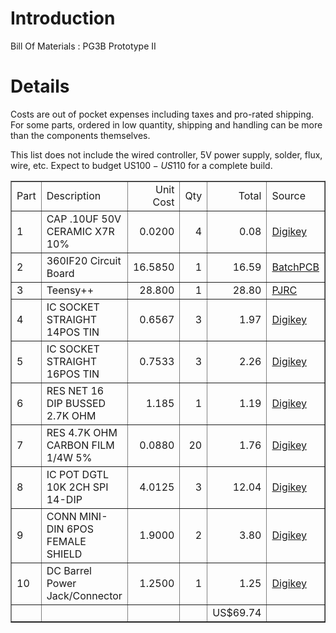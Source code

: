 # Introduction #

Bill Of Materials : PG3B Prototype II

# Details #

Costs are out of pocket expenses including taxes and pro-rated shipping. For some parts, ordered in low quantity, shipping and handling can be more than the components themselves.

This list does not include the wired controller, 5V power supply, solder, flux, wire, etc. Expect to budget US$100 - US$110 for a complete build.

<table border='1'>
<tr><td>Part</td><td>Description</td><td align='right'>Unit Cost</td><td align='right'>Qty</td><td align='right'>Total</td><td>Source</td></tr>
<tr><td>1</td><td>CAP .10UF 50V CERAMIC X7R 10%</td><td align='right'>0.0200</td><td align='right'>4</td><td align='right'>0.08</td><td><a href='http://search.digikey.com/scripts/DkSearch/dksus.dll?Detail&name=BC1084CT-ND'>Digikey</a></td></tr>
<tr><td>2</td><td>360IF20 Circuit Board</td><td align='right'>16.5850</td><td align='right'>1</td><td align='right'>16.59</td><td><a href='http://www.batchpcb.com/index.php/Products/21187'>BatchPCB</a></td></tr>
<tr><td>3</td><td>Teensy++</td><td align='right'>28.800</td><td align='right'>1</td><td align='right'>28.80</td><td><a href='http://www.pjrc.com/store/teensypp_pins.html'>PJRC</a></td></tr>
<tr><td>4</td><td>IC SOCKET STRAIGHT 14POS TIN</td><td align='right'>0.6567</td><td align='right'>3</td><td align='right'>1.97</td><td><a href='http://search.digikey.com/scripts/DkSearch/dksus.dll?Detail&name=AE9989-ND'>Digikey</a></td></tr>
<tr><td>5</td><td>IC SOCKET STRAIGHT 16POS TIN</td><td align='right'>0.7533</td><td align='right'>3</td><td align='right'>2.26</td><td><a href='http://search.digikey.com/scripts/DkSearch/dksus.dll?Detail&name=AE9992-ND'>Digikey</a></td></tr>
<tr><td>6</td><td>RES NET 16 DIP BUSSED 2.7K OHM</td><td align='right'>1.185</td><td align='right'>1</td><td align='right'>1.19</td><td><a href='http://search.digikey.com/scripts/DkSearch/dksus.dll?Detail&name=761-1-R2.7K-ND'>Digikey</a></td></tr>
<tr><td>7</td><td>RES 4.7K OHM CARBON FILM 1/4W 5%</td><td align='right'>0.0880</td><td align='right'>20</td><td align='right'>1.76</td><td><a href='http://search.digikey.com/scripts/DkSearch/dksus.dll?Detail&name=P4.7KBACT-ND'>Digikey</a></td></tr>
<tr><td>8</td><td>IC POT DGTL 10K 2CH SPI 14-DIP</td><td align='right'>4.0125</td><td align='right'>3</td><td align='right'>12.04</td><td><a href='http://search.digikey.com/scripts/DkSearch/dksus.dll?Detail&name=MCP42010-I/P-ND'>Digikey</a></td></tr>
<tr><td>9</td><td>CONN MINI-DIN 6POS FEMALE SHIELD</td><td align='right'>1.9000</td><td align='right'>2</td><td align='right'>3.80</td><td><a href='http://search.digikey.com/scripts/DkSearch/dksus.dll?Detail&name=CP-4060-ND'>Digikey</a></td></tr>
<tr><td>10</td><td>DC Barrel Power Jack/Connector</td><td align='right'>1.2500</td><td align='right'>1</td><td align='right'>1.25</td><td><a href='http://search.digikey.com/scripts/DkSearch/dksus.dll?Detail&name=CP-202A-ND'>Digikey</a></td></tr>
<tr><td> </td><td> </td><td> </td><td> </td><td align='right'>US$69.74</td><td> </td></tr>
</table>